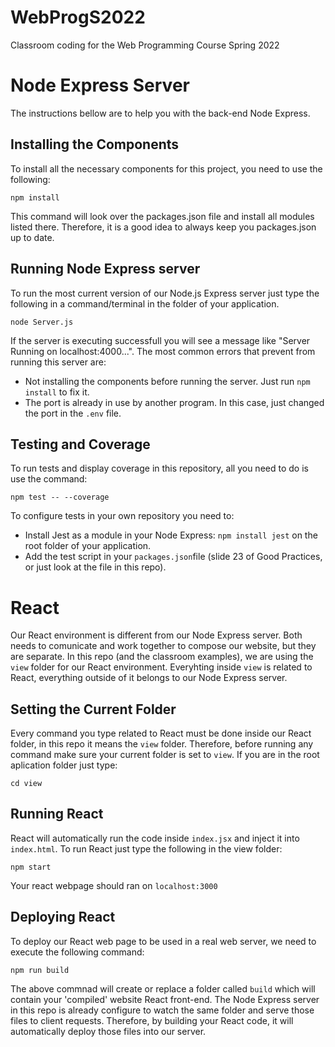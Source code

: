 # WebProgS2022
Classroom coding for the Web Programming Course Spring 2022

# Node Express Server

The instructions bellow are to help you with the back-end Node Express.

## Installing the Components

To install all the necessary components for this project, you need to use the following:

```
npm install
```

This command will look over the packages.json file and install all modules listed there. Therefore, it is a good idea to always keep you packages.json up to date.

## Running Node Express server

To run the most current version of our Node.js Express server just type the following in a command/terminal in the folder of your application.

```
node Server.js
```

If the server is executing successfull you will see a message like "Server Running on localhost:4000...". The most common errors that prevent from running this server are:
- Not installing the components before running the server. Just run `npm install` to fix it.
- The port is already in use by another program. In this case, just changed the port in the `.env` file.

## Testing and Coverage

To run tests and display coverage in this repository, all you need to do is use the command:
```
npm test -- --coverage
```

To configure tests in your own repository you need to:
- Install Jest as a module in your Node Express: `npm install jest` on the root folder of your application.
- Add the test script in your `packages.json`file (slide 23 of Good Practices, or just look at the file in this repo).

# React

Our React environment is different from our Node Express server. Both needs to comunicate and work together to compose our website, but they are separate. In this repo (and the classroom examples), we are using the `view` folder for our React environment. Everyhting inside `view` is related to React, everything outside of it belongs to our Node Express server.

## Setting the Current Folder

Every command you type related to React must be done inside our React folder, in this repo it means the `view` folder. Therefore, before running any command make sure your current folder is set to `view`. If you are in the root aplication folder just type:
```
cd view
```

## Running React

React will automatically run the code inside `index.jsx` and inject it into `index.html`. To run React just type the following in the view folder:
```
npm start
```

Your react webpage should ran on `localhost:3000`

## Deploying React

To deploy our React web page to be used in a real web server, we need to execute the following command:
```
npm run build
```

The above commnad will create or replace a folder called `build` which will contain your 'compiled' website React front-end. The Node Express server in this repo is already configure to watch the same folder and serve those files to client requests. Therefore, by building your React code, it will automatically deploy those files into our server.




